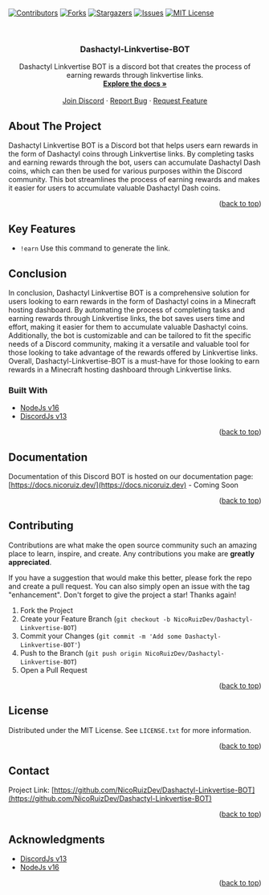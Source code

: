 # <div id="top"></div>
<!--
*** Hi
-->



<!-- PROJECT SHIELDS -->
<!--
*** I'm using markdown "reference style" links for readability.
*** Reference links are enclosed in brackets [ ] instead of parentheses ( ).
*** See the bottom of this document for the declaration of the reference variables
*** for contributors-url, forks-url, etc. This is an optional, concise syntax you may use.
*** https://www.markdownguide.org/basic-syntax/#reference-style-links
-->
[![Contributors][contributors-shield]][contributors-url]
[![Forks][forks-shield]][forks-url]
[![Stargazers][stars-shield]][stars-url]
[![Issues][issues-shield]][issues-url]
[![MIT License][license-shield]][license-url]



<!-- PROJECT LOGO -->
<br />
<div align="center">
  
  <h3 align="center">Dashactyl-Linkvertise-BOT</h3>

  <p align="center">
    Dashactyl Linkvertise BOT is a discord bot that creates the process of earning rewards through linkvertise links.
    <br />
    <a href="https://docs.nicoruiz.dev/docs/category/linkvertise-bot"><strong>Explore the docs »</strong></a>
    <br />
    <br />
    <a href="https://discord.gg/JRVPjPe3d8">Join Discord</a>
    ·
    <a href="https://github.com/NicoRuizDev/Dashactyl-Linkvertise-BOT/issues">Report Bug</a>
    ·
    <a href="https://github.com/NicoRuizDev/Dashactyl-Linkvertise-BOT/issues">Request Feature</a>
  </p>
</div>

 
<!-- ABOUT THE PROJECT -->
## About The Project

Dashactyl Linkvertise BOT is a Discord bot that helps users earn rewards in the form of Dashactyl coins through Linkvertise links. By completing tasks and earning rewards through the bot, users can accumulate Dashactyl Dash coins, which can then be used for various purposes within the Discord community. This bot streamlines the process of earning rewards and makes it easier for users to accumulate valuable Dashactyl Dash coins.

<p align="right">(<a href="#top">back to top</a>)</p>

## Key Features

-   `!earn` Use this command to generate the link.

## Conclusion

In conclusion, Dashactyl Linkvertise BOT is a comprehensive solution for users looking to earn rewards in the form of Dashactyl coins in a Minecraft hosting dashboard. By automating the process of completing tasks and earning rewards through Linkvertise links, the bot saves users time and effort, making it easier for them to accumulate valuable Dashactyl coins. Additionally, the bot is customizable and can be tailored to fit the specific needs of a Discord community, making it a versatile and valuable tool for those looking to take advantage of the rewards offered by Linkvertise links. Overall, Dashactyl-Linkvertise-BOT is a must-have for those looking to earn rewards in a Minecraft hosting dashboard through Linkvertise links.

### Built With

* [NodeJs v16](https://nodejs.org)
* [DiscordJs v13](https://discord.com/developers)
<p align="right">(<a href="#top">back to top</a>)</p>



<!-- DOCUMENTATION -->
## Documentation

Documentation of this Discord BOT is hosted on our documentation page: [https://docs.nicoruiz.dev/](https://docs.nicoruiz.dev) - Coming Soon


<p align="right">(<a href="#top">back to top</a>)</p>



<!-- CONTRIBUTING -->
## Contributing

Contributions are what make the open source community such an amazing place to learn, inspire, and create. Any contributions you make are **greatly appreciated**.

If you have a suggestion that would make this better, please fork the repo and create a pull request. You can also simply open an issue with the tag "enhancement".
Don't forget to give the project a star! Thanks again!

1. Fork the Project
2. Create your Feature Branch (`git checkout -b NicoRuizDev/Dashactyl-Linkvertise-BOT`)
3. Commit your Changes (`git commit -m 'Add some Dashactyl-Linkvertise-BOT'`)
4. Push to the Branch (`git push origin NicoRuizDev/Dashactyl-Linkvertise-BOT`)
5. Open a Pull Request

<p align="right">(<a href="#top">back to top</a>)</p>



<!-- LICENSE -->
## License

Distributed under the MIT License. See `LICENSE.txt` for more information.

<p align="right">(<a href="#top">back to top</a>)</p>



<!-- CONTACT -->
## Contact

Project Link: [https://github.com/NicoRuizDev/Dashactyl-Linkvertise-BOT](https://github.com/NicoRuizDev/Dashactyl-Linkvertise-BOT)

<p align="right">(<a href="#top">back to top</a>)</p>



<!-- ACKNOWLEDGMENTS -->
## Acknowledgments

* [DiscordJs v13](https://discord.com/developers)
* [NodeJs v16](https://nodejs.org)


<p align="right">(<a href="#top">back to top</a>)</p>



<!-- MARKDOWN LINKS & IMAGES -->
<!-- https://www.markdownguide.org/basic-syntax/#reference-style-links -->
[contributors-shield]: https://img.shields.io/github/contributors/NicoRuizDev/Dashactyl-Linkvertise-BOT.svg?style=for-the-badge
[contributors-url]: https://github.com/NicoRuizDev/Dashactyl-Linkvertise-BOT/graphs/contributors
[forks-shield]: https://img.shields.io/github/forks/NicoRuizDev/Dashactyl-Linkvertise-BOT.svg?style=for-the-badge
[forks-url]: https://github.com/NicoRuizDev/Dashactyl-Linkvertise-BOT/network/members
[stars-shield]: https://img.shields.io/github/stars/NicoRuizDev/Dashactyl-Linkvertise-BOT.svg?style=for-the-badge
[stars-url]: https://github.com/NicoRuizDev/Dashactyl-Linkvertise-BOT/stargazers
[issues-shield]: https://img.shields.io/github/issues/NicoRuizDev/Dashactyl-Linkvertise-BOT.svg?style=for-the-badge
[issues-url]: https://github.com/NicoRuizDev/Dashactyl-Linkvertise-BOT/issues
[license-shield]: https://img.shields.io/github/license/NicoRuizDev/Dashactyl-Linkvertise-BOT.svg?style=for-the-badge
[license-url]: https://github.com/NicoRuizDev/Dashactyl-Linkvertise-BOT/blob/master/LICENSE.txt
[product-screenshot]: images/screenshot.png
